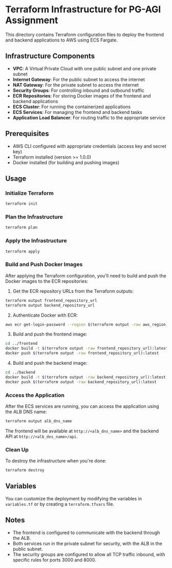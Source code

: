 # Terraform Infrastructure for PG-AGI Assignment

This directory contains Terraform configuration files to deploy the frontend and backend applications to AWS using ECS Fargate.

## Infrastructure Components

- **VPC**: A Virtual Private Cloud with one public subnet and one private subnet
- **Internet Gateway**: For the public subnet to access the internet
- **NAT Gateway**: For the private subnet to access the internet
- **Security Groups**: For controlling inbound and outbound traffic
- **ECR Repositories**: For storing Docker images of the frontend and backend applications
- **ECS Cluster**: For running the containerized applications
- **ECS Services**: For managing the frontend and backend tasks
- **Application Load Balancer**: For routing traffic to the appropriate service

## Prerequisites

- AWS CLI configured with appropriate credentials (access key and secret key)
- Terraform installed (version >= 1.0.0)
- Docker installed (for building and pushing images)

## Usage

### Initialize Terraform

```bash
terraform init
```

### Plan the Infrastructure

```bash
terraform plan
```

### Apply the Infrastructure

```bash
terraform apply
```

### Build and Push Docker Images

After applying the Terraform configuration, you'll need to build and push the Docker images to the ECR repositories:

1. Get the ECR repository URLs from the Terraform outputs:

```bash
terraform output frontend_repository_url
terraform output backend_repository_url
```

2. Authenticate Docker with ECR:

```bash
aws ecr get-login-password --region $(terraform output -raw aws_region) | docker login --username AWS --password-stdin $(terraform output -raw frontend_repository_url | cut -d/ -f1)
```

3. Build and push the frontend image:

```bash
cd ../frontend
docker build -t $(terraform output -raw frontend_repository_url):latest .
docker push $(terraform output -raw frontend_repository_url):latest
```

4. Build and push the backend image:

```bash
cd ../backend
docker build -t $(terraform output -raw backend_repository_url):latest .
docker push $(terraform output -raw backend_repository_url):latest
```

### Access the Application

After the ECS services are running, you can access the application using the ALB DNS name:

```bash
terraform output alb_dns_name
```

The frontend will be available at `http://<alb_dns_name>` and the backend API at `http://<alb_dns_name>/api`.

### Clean Up

To destroy the infrastructure when you're done:

```bash
terraform destroy
```

## Variables

You can customize the deployment by modifying the variables in `variables.tf` or by creating a `terraform.tfvars` file.

## Notes

- The frontend is configured to communicate with the backend through the ALB.
- Both services run in the private subnet for security, with the ALB in the public subnet.
- The security groups are configured to allow all TCP traffic inbound, with specific rules for ports 3000 and 8000.